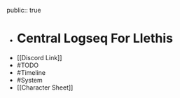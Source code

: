 public:: true

- # Central Logseq For Llethis
- [[Discord Link]]
- #TODO
- #Timeline
- #System
- [[Character Sheet]]